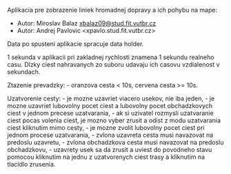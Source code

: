 Aplikacia pre zobrazenie liniek hromadnej dopravy a ich pohybu na mape:

 *	Autor: Miroslav Balaz <xbalaz09@stud.fit.vutbr.cz>
 *	Autor: Andrej Pavlovic <xpavlo.stud.fit.vutbr.cz>

Data po spusteni aplikacie spracuje data holder.

1 sekunda v aplikacii pri zakladnej rychlosti znamena 1 sekundu realneho casu.
Dlzky ciest nahravanych zo suboru udavaju ich casovu vzdialenost v sekundach.

Ztazenie prevadzky:		- oranzova cesta < 10s, cervena cesta >= 10s.

Uzatvorenie cesty:		- je mozne uzavriet viacero usekov, nie iba jeden,
						- je mozne uzavriet lubovolny pocet ciest a lubovolny pocet obchadzkovych ciest v jednom precese uzatvarania,
						- ak si uzivatel rozmysli uzatvaranie ciest pocas volenia ciest, je mozno vyber zrusit a odist z modu uzatvarania ciest kliknutim mimo cesty,
						- je mozne zvolit lubovolny pocet ciest pri jednom procese uzatvarania,
						- zvlona uzavreta cesta musi navazovat na predoslu uzavretu,
						- zvlona obchadzkova cesta musi navazovat na predoslu obchadzkovu,
						- uzavrety usek sa da zrusit a uviest do povodneho stavu pomocou kliknutim na jednu z uzatvorenych ciest trasy a kliknutim na tlacidlo zrusenia.
